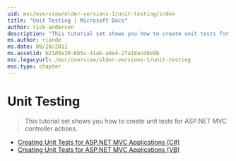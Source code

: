 ```yaml
---
uid: mvc/overview/older-versions-1/unit-testing/index
title: "Unit Testing | Microsoft Docs"
author: rick-anderson
description: "This tutorial set shows you how to create unit tests for ASP.NET MVC controller actions."
ms.author: riande
ms.date: 09/28/2011
ms.assetid: b21d9a30-6b5c-41ab-a8e4-2fa18acd8e9b
msc.legacyurl: /mvc/overview/older-versions-1/unit-testing
msc.type: chapter
---
```

Unit Testing
====================
> This tutorial set shows you how to create unit tests for ASP.NET MVC controller actions.


- [Creating Unit Tests for ASP.NET MVC Applications (C#)](creating-unit-tests-for-asp-net-mvc-applications-cs.md)
- [Creating Unit Tests for ASP.NET MVC Applications (VB)](creating-unit-tests-for-asp-net-mvc-applications-vb.md)

